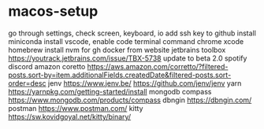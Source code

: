 # macos-setup

go through settings, check screen, keyboard, io
add ssh key to github
install miniconda
install vscode, enable code terminal command
chrome
xcode
homebrew
install nvm for gh
docker from website
jetbrains toolbox
https://youtrack.jetbrains.com/issue/TBX-5738
update to beta 2.0
spotify discord
amazon coretto https://aws.amazon.com/corretto/?filtered-posts.sort-by=item.additionalFields.createdDate&filtered-posts.sort-order=desc
jenv https://www.jenv.be/
https://github.com/jenv/jenv
yarn https://yarnpkg.com/getting-started/install
mongodb compass https://www.mongodb.com/products/compass
dbngin https://dbngin.com/
postman https://www.postman.com/
kitty https://sw.kovidgoyal.net/kitty/binary/